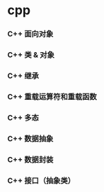 # cpp

### C++ 面向对象
### C++ 类 & 对象
### C++ 继承
### C++ 重载运算符和重载函数
### C++ 多态
### C++ 数据抽象
### C++ 数据封装
### C++ 接口（抽象类）